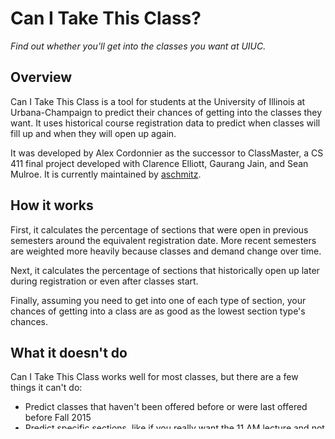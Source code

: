 # Can I Take This Class?

_Find out whether you'll get into the classes you want at UIUC._

## Overview
Can I Take This Class is a tool for students at the University of Illinois at Urbana-Champaign to predict their chances of getting into the classes they want. It uses historical course registration data to predict when classes will fill up and when they will open up again.

It was developed by Alex Cordonnier as the successor to ClassMaster, a CS 411 final project developed with Clarence Elliott, Gaurang Jain, and Sean Mulroe. It is currently maintained by [aschmitz](https://aschmitz.org).

## How it works
First, it calculates the percentage of sections that were open in previous semesters around the equivalent registration date. More recent semesters are weighted more heavily because classes and demand change over time.

Next, it calculates the percentage of sections that historically open up later during registration or even after classes start.

Finally, assuming you need to get into one of each type of section, your chances of getting into a class are as good as the lowest section type's chances.

## What it doesn't do
Can I Take This Class works well for most classes, but there are a few things it can't do:

* Predict classes that haven't been offered before or were last offered before Fall 2015
* Predict specific sections, like if you really want the 11 AM lecture and not the 8 AM one
* Figure out restrictions on a section or course. Restricted courses are treated as if they are open.
* Register for you or tell you when a class opens up

It works best on classes where you need one of every type of section. For other classes, you can use the table provided under the prediction to see what your chances would really be.

## For developers
Want to use these predictions in your own project? Check out the [API docs](docs/api.md)!
